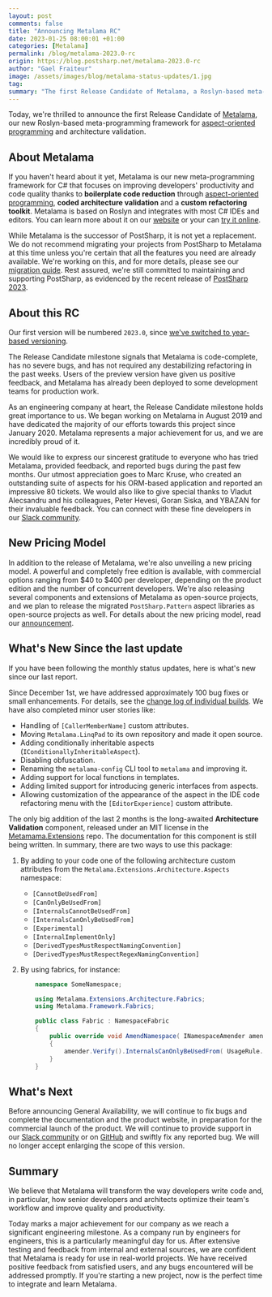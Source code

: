 ```yaml
---
layout: post 
comments: false
title: "Announcing Metalama RC"
date: 2023-01-25 08:00:01 +01:00
categories: [Metalama]
permalink: /blog/metalama-2023.0-rc
origin: https://blog.postsharp.net/metalama-2023.0-rc
author: "Gael Fraiteur"
image: /assets/images/blog/metalama-status-updates/1.jpg
tag: 
summary: "The first Release Candidate of Metalama, a Roslyn-based meta-programming framework for aspect-oriented programming and architecture validation, has been announced. It aims to improve developers' productivity and code quality."
---
```


Today, we're thrilled to announce the first Release Candidate of [Metalama](https://www.postsharp.net/metalama), our new Roslyn-based meta-programming framework for [aspect-oriented programming](https://www.postsharp.net/solutions/aspect-oriented-programming) and architecture validation.

## About Metalama

If you haven't heard about it yet, Metalama is our new meta-programming framework for C# that focuses on improving developers' productivity and code quality thanks to **boilerplate code reduction** through [aspect-oriented programming](https://www.postsharp.net/solutions/aspect-oriented-programming),  **coded architecture validation** and a **custom refactoring toolkit**. Metalama is based on Roslyn and integrates with most C# IDEs and editors. You can learn more about it on our [website](https://www.postsharp.net/metalama) or your can [try it online](https://try.metalama.net).

While Metalama is the successor of PostSharp, it is not yet a replacement. We do not recommend migrating your projects from PostSharp to Metalama at this time unless you're certain that all the features you need are already available. We're working on this, and for more details, please see our [migration guide](https://doc.metalama.net/migration/migration). Rest assured, we're still committed to maintaining and supporting PostSharp, as evidenced by the recent release of [PostSharp 2023](https://metalama.net/blog/postsharp-2023).

## About this RC

Our first version will be numbered `2023.0`, since [we've switched to year-based versioning](/blog/post/year-versioning).

The Release Candidate milestone signals that Metalama is code-complete, has no severe bugs, and has not required any destabilizing refactoring in the past weeks. Users of the preview version have given us positive feedback, and Metalama has already been deployed to some development teams for production work. 

As an engineering company at heart, the Release Candidate milestone holds great importance to us. We began working on Metalama in August 2019 and have dedicated the majority of our efforts towards this project since January 2020. Metalama represents a major achievement for us, and we are incredibly proud of it.

We would like to express our sincerest gratitude to everyone who has tried Metalama, provided feedback, and reported bugs during the past few months. Our utmost appreciation goes to Marc Kruse, who created an outstanding suite of aspects for his ORM-based application and reported an impressive 80 tickets. We would also like to give special thanks to Vladut Alecsandru and his colleagues, Peter Hevesi, Goran Siska, and YBAZAN for their invaluable feedback. You can connect with these fine developers in our [Slack community](https://www.postsharp.net/slack).

## New Pricing Model

In addition to the release of Metalama, we're also unveiling a new pricing model. A powerful and completely free edition is available, with commercial options ranging from $40 to $400 per developer, depending on the product edition and the number of concurrent developers. We're also releasing several components and extensions of Metalama as open-source projects, and we plan to release the migrated `PostSharp.Pattern` aspect libraries as open-source projects as well. For details about the new pricing model, read our [announcement](/blog/post/metalama-pricing).


## What's New Since the last update

If you have been following the monthly status updates, here is what's new since our last report.

Since December 1st, we have addressed approximately 100 bug fixes or small enhancements. For details, see the [change log of individual builds](https://github.com/metalama/Metalama/discussions/categories/announcements). We have also completed minor user stories like:

* Handling of `[CallerMemberName]` custom attributes.
* Moving `Metalama.LinqPad` to its own repository and made it open source.
* Adding conditionally inheritable aspects (`IConditionallyInheritableAspect`).
* Disabling obfuscation.
* Renaming the `metalama-config` CLI tool to `metalama` and improving it.
* Adding support for local functions in templates.
* Adding limited support for introducing generic interfaces from aspects.
* Allowing customization of the appearance of the aspect in the IDE code refactoring menu with the `[EditorExperience]` custom attribute.

The only big addition of the last 2 months is the long-awaited  **Architecture Validation** component, released under an MIT license in the [Metamama.Extensions](https://github.com/metalama/Metalama.Extensions/tree/master/src/Metalama.Extensions.Architecture) repo. The documentation for this component is still being written. In summary, there are two ways to use this package:


1. By adding to your code one of the following architecture custom attributes from the `Metalama.Extensions.Architecture.Aspects` namespace:
    * `[CannotBeUsedFrom]`
    * `[CanOnlyBeUsedFrom]`
    * `[InternalsCannotBeUsedFrom]`
    * `[InternalsCanOnlyBeUsedFrom]`
    * `[Experimental]`
    * `[InternalImplementOnly]`
    * `[DerivedTypesMustRespectNamingConvention]`
    * `[DerivedTypesMustRespectRegexNamingConvention]`

2. By using fabrics, for instance:


    ```cs
        namespace SomeNamespace;

        using Metalama.Extensions.Architecture.Fabrics;
        using Metalama.Framework.Fabrics;

        public class Fabric : NamespaceFabric
        {
            public override void AmendNamespace( INamespaceAmender amender )
            {
                amender.Verify().InternalsCanOnlyBeUsedFrom( UsageRule.OwnNamespace );
            }
        }
    ```

## What's Next

Before announcing General Availability, we will continue to fix bugs and complete the documentation and the product website, in preparation for the commercial launch of the product. We will continue to provide support in our [Slack community](https://www.postsharp.net/slack) or on [GitHub](https://github.com/metalama/Metalama/issues) and swiftly fix any reported bug. We will no longer accept enlarging the scope of this version.

## Summary

We believe that Metalama will transform the way developers write code and, in particular, how senior developers and architects optimize their team's workflow and improve quality and productivity. 


Today marks a major achievement for our company as we reach a significant engineering milestone. As a company run by engineers for engineers, this is a particularly meaningful day for us. After extensive testing and feedback from internal and external sources, we are confident that Metalama is ready for use in real-world projects. We have received positive feedback from satisfied users, and any bugs encountered will be addressed promptly. If you're starting a new project, now is the perfect time to integrate and learn Metalama.


